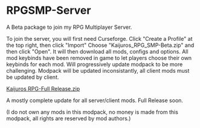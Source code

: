 # RPGSMP-Server
A Beta package to join my RPG Multiplayer Server.

To join the server, you will first need Curseforge.
Click "Create a Profile" at the top right, then click "Import"
Choose "Kaijuros_RPG_SMP-Beta.zip" and then click "Open".
It will then download all mods, configs and options.
All mod keybinds have been removed in game to let players choose their own keybinds for each mod.
Will progressively update modpack to be more challenging.
Modpack will be updated inconsistantly, all client mods must be updated by client.


[Kaijuros RPG-Full Release.zip](https://github.com/KaijuroYT/GuncraftSMP-Server/files/14365501/Kaijuros.RPG-Full.Release.zip)


A mostly complete update for all server/client mods. Full Release soon.


(I do not own any mods in this modpack, no money is made from this modpack, all rights are reserved by mod authors.)
